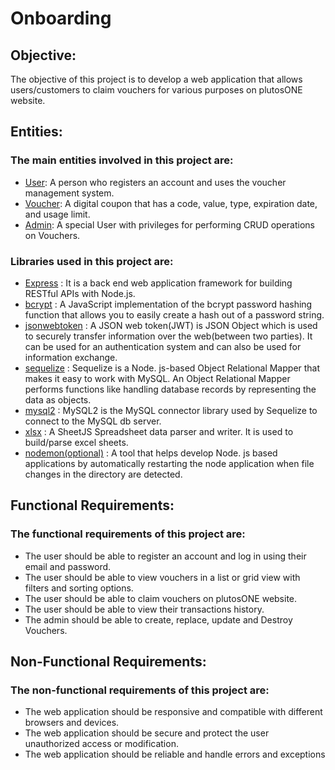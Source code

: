 # Onboarding

## Objective:
The objective of this project is to develop a web application that allows users/customers to claim vouchers for various purposes on plutosONE website.

## Entities:
### The main entities involved in this project are:
+ <ins> User</ins>: A person who registers an account and uses the voucher management system.
+ <ins> Voucher</ins>: A digital coupon that has a code, value, type, expiration date, and usage limit.
+ <ins> Admin</ins>: A special User with privileges for performing CRUD operations on Vouchers.

### Libraries used in this project are:
+ <ins> Express</ins> : It is a back end web application framework for building RESTful APIs with Node.js.
+ <ins> bcrypt</ins> :  A JavaScript implementation of the bcrypt password hashing function that allows you to easily create a hash out of a password string.
+ <ins> jsonwebtoken</ins> : A JSON web token(JWT) is JSON Object which is used to securely transfer information over the web(between two parties). It can be used for an authentication system and can also be used for information exchange.
+ <ins> sequelize</ins> : Sequelize is a Node. js-based Object Relational Mapper that makes it easy to work with MySQL. An Object Relational Mapper performs functions like handling database records by representing the data as objects.
+ <ins> mysql2</ins> : MySQL2 is the MySQL connector library used by Sequelize to connect to the MySQL db server.
+ <ins> xlsx</ins> : A SheetJS Spreadsheet data parser and writer. It is used to build/parse excel sheets.
+ <ins> nodemon(optional)</ins> : A tool that helps develop Node. js based applications by automatically restarting the node application when file changes in the directory are detected.

## Functional Requirements:
### The functional requirements of this project are:
+ The user should be able to register an account and log in using their email and password.
+ The user should be able to view vouchers in a list or grid view with filters and sorting options.
+ The user should be able to claim vouchers on plutosONE website.
+ The user should be able to view their transactions history.
+ The admin should be able to create, replace, update and Destroy Vouchers.

## Non-Functional Requirements:
### The non-functional requirements of this project are:
+ The web application should be responsive and compatible with different browsers and devices.
+ The web application should be secure and protect the user unauthorized access or modification.
+ The web application should be reliable and handle errors and exceptions
